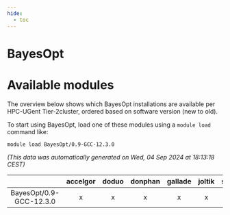 ```yaml
---
hide:
  - toc
---
```


BayesOpt
========

# Available modules


The overview below shows which BayesOpt installations are available per HPC-UGent Tier-2cluster, ordered based on software version (new to old).

To start using BayesOpt, load one of these modules using a `module load` command like:

```shell
module load BayesOpt/0.9-GCC-12.3.0
```

*(This data was automatically generated on Wed, 04 Sep 2024 at 18:13:18 CEST)*  

| |accelgor|doduo|donphan|gallade|joltik|shinx|skitty|
| :---: | :---: | :---: | :---: | :---: | :---: | :---: | :---: |
|BayesOpt/0.9-GCC-12.3.0|x|x|x|x|x|x|x|
